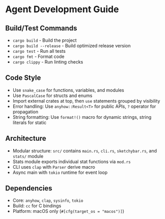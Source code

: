 # Agent Development Guide

## Build/Test Commands
- `cargo build` - Build the project
- `cargo build --release` - Build optimized release version
- `cargo test` - Run all tests
- `cargo fmt` - Format code
- `cargo clippy` - Run linting checks

## Code Style
- Use `snake_case` for functions, variables, and modules
- Use `PascalCase` for structs and enums
- Import external crates at top, then `use` statements grouped by visibility
- Error handling: Use `anyhow::Result<T>` for public APIs, `?` operator for propagation
- String formatting: Use `format!()` macro for dynamic strings, string literals for static

## Architecture
- Modular structure: `src/` contains `main.rs`, `cli.rs`, `sketchybar.rs`, and `stats/` module
- Stats module exports individual stat functions via `mod.rs`
- CLI uses `clap` with `Parser` derive macro
- Async main with `tokio` runtime for event loop

## Dependencies
- Core: `anyhow`, `clap`, `sysinfo`, `tokio`
- Build: `cc` for C bindings
- Platform: macOS only (`#[cfg(target_os = "macos")]`)
